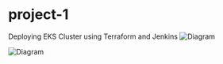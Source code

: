 # project-1

Deploying EKS Cluster using Terraform and Jenkins
![Diagram](https://github.com/fuyyzet/project-1/blob/main/EKS/Untitled%20Diagram.drawio)

![Diagram](http://jgraph.github.io/drawio-github/diagram.png)

